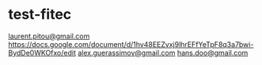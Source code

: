 # test-fitec
laurent.pitou@gmail.com
https://docs.google.com/document/d/1hv48EEZvxj9lhrEFfYeTpF8q3a7bwi-BydDe0WKOfxo/edit
alex.guerassimov@gmail.com
hans.doo@gmail.com
